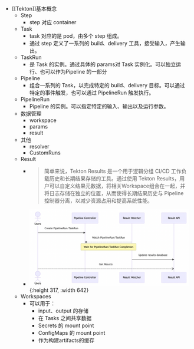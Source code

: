 - [[Tekton]]基本概念
	- Step
		- step 对应 container
	- Task
		- task 对应的是 pod，由多个 step 组成。
		- 通过 step 定义了一系列的 build、delivery 工具，接受输入，产生输出。
	- TaskRun
		- 是 Task 的实例。通过具体的 params对 Task 实例化。可以独立运行、也可以作为Pipeline 的一部分
	- Pipeline
		- 组合一系列的 Task，以完成特定的 build、delivery 目标。可以通过特定的事件触发，也可以通过 PipelineRun 触发执行。
	- PipelineRun
		- Pipeline 的实例。可以指定特定的输入、输出以及运行参数。
	- 数据管理
		- workspace
		- params
		- result
	- 其他
		- resolver
		- CustomRuns
	- Result
		- > 简单来说，Tekton Results 是一个用于逻辑分组 CI/CD 工作负载历史和长期结果存储的工具。通过使用 Tekton Results，用户可以自定义结果元数据，将相关Workspace组合在一起，并将日志存储在独立的位置，从而使得长期结果历史与 Pipeline 控制器分离，以减少资源占用和提高系统性能。
		- ![](https://raw.githubusercontent.com/stillfox-lee/image/main/picgo/202305100907596.png){:height 317, :width 642}
	- Workspaces
		- 可以用于：
			- input、output 的存储
			- 在 Tasks 之间共享数据
			- Secrets 的 mount point
			- ConfigMaps 的 mount point
			- 作为构建artifacts的缓存